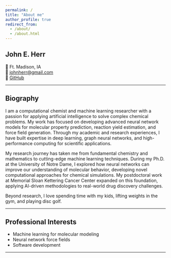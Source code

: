 ```yaml
---
permalink: /
title: "About me"
author_profile: true
redirect_from: 
  - /about/
  - /about.html
---
```


## John E. Herr  
📍 Ft. Madison, IA  
📧 [johnherr@gmail.com](mailto:johnherr@gmail.com)  
🔗 [GitHub](https://github.com/jeherr)  

---

## Biography  
I am a computational chemist and machine learning researcher with a passion for applying artificial intelligence to solve complex chemical problems. My work has focused on developing advanced neural network models for molecular property prediction, reaction yield estimation, and force field generation. Through my academic and research experiences, I have built expertise in deep learning, graph neural networks, and high-performance computing for scientific applications. 

My research journey has taken me from fundamental chemistry and mathematics to cutting-edge machine learning techniques. During my Ph.D. at the University of Notre Dame, I explored how neural networks can improve our understanding of molecular behavior, developing novel computational approaches for chemical simulations. My postdoctoral work at Memorial Sloan Kettering Cancer Center expanded on this foundation, applying AI-driven methodologies to real-world drug discovery challenges.

Beyond research, I love spending time with my kids, lifting weights in the gym, and playing disc golf.

---

## Professional Interests  
- Machine learning for molecular modeling  
- Neural network force fields
- Software development

---
